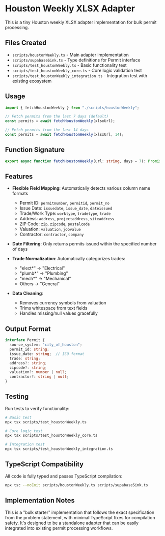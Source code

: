 # Houston Weekly XLSX Adapter

This is a tiny Houston weekly XLSX adapter implementation for bulk permit processing.

## Files Created

- `scripts/houstonWeekly.ts` - Main adapter implementation
- `scripts/supabaseSink.ts` - Type definitions for Permit interface
- `scripts/test_houstonWeekly.ts` - Basic functionality test
- `scripts/test_houstonWeekly_core.ts` - Core logic validation test
- `scripts/test_houstonWeekly_integration.ts` - Integration test with existing ecosystem

## Usage

```typescript
import { fetchHoustonWeekly } from "./scripts/houstonWeekly";

// Fetch permits from the last 7 days (default)
const permits = await fetchHoustonWeekly(xlsxUrl);

// Fetch permits from the last 14 days
const permits = await fetchHoustonWeekly(xlsxUrl, 14);
```

## Function Signature

```typescript
export async function fetchHoustonWeekly(url: string, days = 7): Promise<Permit[]>
```

## Features

- **Flexible Field Mapping**: Automatically detects various column name formats
  - Permit ID: `permitnumber`, `permitid`, `permit_no`
  - Issue Date: `issuedate`, `issue_date`, `dateissued`
  - Trade/Work Type: `worktype`, `tradetype`, `trade`
  - Address: `address`, `projectaddress`, `siteaddress`
  - ZIP Code: `zip`, `zipcode`, `postalcode`
  - Valuation: `valuation`, `jobvalue`
  - Contractor: `contractor`, `company`

- **Date Filtering**: Only returns permits issued within the specified number of days

- **Trade Normalization**: Automatically categorizes trades:
  - "elect*" → "Electrical"
  - "plumb*" → "Plumbing"
  - "mech*" → "Mechanical"
  - Others → "General"

- **Data Cleaning**: 
  - Removes currency symbols from valuation
  - Trims whitespace from text fields
  - Handles missing/null values gracefully

## Output Format

```typescript
interface Permit {
  source_system: "city_of_houston";
  permit_id: string;
  issue_date: string;  // ISO format
  trade: string;
  address?: string;
  zipcode?: string;
  valuation?: number | null;
  contractor?: string | null;
}
```

## Testing

Run tests to verify functionality:

```bash
# Basic test
npx tsx scripts/test_houstonWeekly.ts

# Core logic test
npx tsx scripts/test_houstonWeekly_core.ts

# Integration test
npx tsx scripts/test_houstonWeekly_integration.ts
```

## TypeScript Compatibility

All code is fully typed and passes TypeScript compilation:

```bash
npx tsc --noEmit scripts/houstonWeekly.ts scripts/supabaseSink.ts
```

## Implementation Notes

This is a "bulk starter" implementation that follows the exact specification from the problem statement, with minimal TypeScript fixes for compilation safety. It's designed to be a standalone adapter that can be easily integrated into existing permit processing workflows.